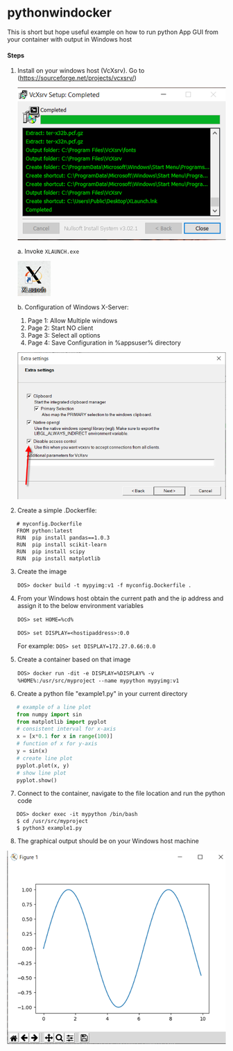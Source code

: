 # pythonwindocker
This is short but hope useful example on how to run python App GUI from your container with output in Windows host

#### Steps
1. Install on your windows host (VcXsrv). Go to (https://sourceforge.net/projects/vcxsrv/)
   
   ![VcXsrv](https://github.com/Fractal2017/pythonwindocker/blob/master/img/Image-0110.png)

   a. Invoke ```XLAUNCH.exe```
   
   ![Xlaunch](https://github.com/Fractal2017/pythonwindocker/blob/master/img/Image-0111.png)

   b. Configuration of Windows X-Server:
      1. Page 1: Allow Multiple windows
      2. Page 2: Start NO client
      3. Page 3: Select all options
      4. Page 4: Save Configuration in %appsuser% directory
      
   ![Config](https://github.com/Fractal2017/pythonwindocker/blob/master/img/Image-0114.png)

2. Create a simple .Dockerfile:
```docker
   # myconfig.Dockerfile
   FROM python:latest
   RUN  pip install pandas==1.0.3
   RUN  pip install scikit-learn
   RUN  pip install scipy
   RUN  pip install matplotlib
```

3. Create the image
   
   `DOS> docker build -t mypyimg:v1 -f myconfig.Dockerfile . ` 

4. From your Windows host obtain the current path and the ip address and assign it to the below environment variables
   
   
   `DOS> set HOME=%cd%`
   
   `DOS> set DISPLAY=<hostipaddress>:0.0`
   
   For example: `DOS> set DISPLAY=172.27.0.66:0.0`

5. Create a container based on that image
   
   `DOS> docker run -dit -e DISPLAY=%DISPLAY% -v %HOME%:/usr/src/myproject --name mypython mypyimg:v1`

6. Create a python file "example1.py" in your current directory
```py
   # example of a line plot
   from numpy import sin
   from matplotlib import pyplot
   # consistent interval for x-axis
   x = [x*0.1 for x in range(100)]
   # function of x for y-axis
   y = sin(x)
   # create line plot
   pyplot.plot(x, y)
   # show line plot
   pyplot.show()
```

7. Connect to the container, navigate to the file location and run the python code

```
   DOS> docker exec -it mypython /bin/bash
   $ cd /usr/src/myproject
   $ python3 example1.py
```

8. The graphical output should be on your Windows host machine

 ![Output](https://github.com/Fractal2017/pythonwindocker/blob/master/img/Image-0117.png)
